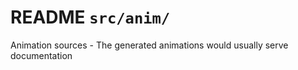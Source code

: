 # README `src/anim/`

Animation sources - The generated animations would usually serve documentation

